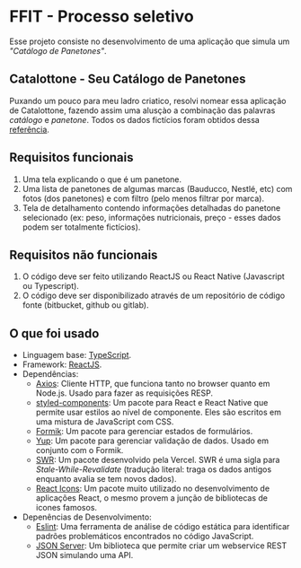 # FFIT - Processo seletivo

Esse projeto consiste no desenvolvimento de uma aplicação que simula um _"Catálogo de Panetones"_.

## Catalottone - Seu Catálogo de Panetones

Puxando um pouco para meu ladro criatico, resolvi nomear essa aplicação de Catalottone, fazendo assim uma alusçào a combinação das palavras _catálogo_ e _panetone_. Todos os dados fictícios foram obtidos dessa [referência](https://www.huffpostbrasil.com/entry/os-melhores-panettones-natal_br_5dfd0382e4b05b08bab4fd7b).

## Requisitos funcionais

1. Uma tela explicando o que é um panetone.
2. Uma lista de panetones de algumas marcas (Bauducco, Nestlé, etc) com fotos (dos panetones) e com filtro (pelo menos filtrar por marca).
3. Tela de detalhamento contendo informações detalhadas do panetone selecionado (ex: peso, informações nutricionais, preço - esses dados podem ser totalmente fictícios).

## Requisitos não funcionais

1. O código deve ser feito utilizando ReactJS ou React Native (Javascript ou Typescript).
2. O código deve ser disponibilizado através de um repositório de código fonte (bitbucket, github ou gitlab).

## O que foi usado

- Linguagem base: [TypeScript](https://www.typescriptlang.org/).
- Framework: [ReactJS](https://reactjs.org/).
- Dependências:
  - [Axios](https://github.com/axios/axios): Cliente HTTP, que funciona tanto no browser quanto em Node.js. Usado para fazer as requisições RESP.
  - [styled-components](https://styled-components.com/): Um pacote para React e React Native que permite usar estilos ao nível de componente. Eles são escritos em uma mistura de JavaScript com CSS.
  - [Formik](https://formik.org/docs/overview): Um pacote para gerenciar estados de formulários.
  - [Yup](https://github.com/jquense/yup): Um pacote para gerenciar validação de dados. Usado em conjunto com o Formik.
  - [SWR](https://swr.vercel.app/): Um pacote desenvolvido pela Vercel. SWR é uma sigla para _Stale-While-Revalidate_ (tradução literal: traga os dados antigos enquanto avalia se tem novos dados).
  - [React Icons](https://react-icons.github.io/): Um pacote muito utilizado no desenvolvimento de aplicações React, o mesmo provem a junção de bibliotecas de icones famosos.
- Depenências de Desenvolvimento:
  - [Eslint](https://eslint.org/): Uma ferramenta de análise de código estática para identificar padrões problemáticos encontrados no código JavaScript.
  - [JSON Server](https://github.com/typicode/json-server): Um biblioteca que permite criar um webservice REST JSON simulando uma API.

